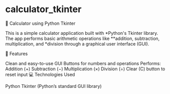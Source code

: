 # calculator_tkinter
🧮 Calculator using Python Tkinter

This is a simple calculator application built with *Python's Tkinter library. The app performs basic arithmetic operations like **addition, subtraction, multiplication, and *division through a graphical user interface (GUI).

📌 Features

Clean and easy-to-use GUI
Buttons for numbers and operations
Performs:
Addition (+)
Subtraction (−)
Multiplication (×)
Division (÷)
Clear (C) button to reset input
💻 Technologies Used

Python
Tkinter (Python’s standard GUI library)
